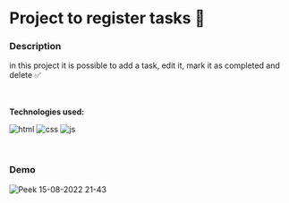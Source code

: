 # Project to register tasks 🚀

### Description

in this project it is possible to add a task, edit it, mark it as completed and delete ✅

<br><br>
<strong>Technologies used:</strong>

![html](https://user-images.githubusercontent.com/77994942/184761872-1a04a223-19ec-441b-b8be-8273ed36651d.png) ![css](https://user-images.githubusercontent.com/77994942/184762875-d307e205-6c98-45b9-a520-be28b5eaefe1.png) ![js](https://user-images.githubusercontent.com/77994942/184764466-f65743c4-2ed9-431e-b49c-bc56b734a5f0.png)

<br>
   
### Demo
![Peek 15-08-2022 21-43](https://user-images.githubusercontent.com/77994942/184766451-241c2637-939a-4316-82cc-da02f4a1bb3b.gif)
